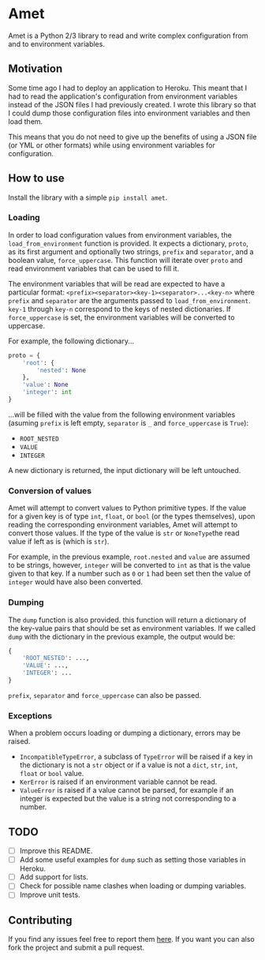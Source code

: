 # Amet 

Amet is a Python 2/3 library to read and write complex configuration from and to environment variables.

## Motivation

Some time ago I had to deploy an application to Heroku. This meant that I had to read the application's configuration from environment variables instead of the JSON files I had previously created. I wrote this library so that I could dump those configuration files into
environment variables and then load them. 

This means that you do not need to give up the benefits of using a JSON file (or YML or other formats) while using environment variables for configuration.

## How to use

Install the library with a simple `pip install amet`.

### Loading

In order to load configuration values from environment variables, the `load_from_environment` function is provided. It expects a dictionary, `proto`, as its first argument and optionally two strings, `prefix` and `separator`, and a boolean value, `force_uppercase`. This function will iterate over `proto` and read environment variables that can be used to fill it.

The environment variables that will be read are expected to have a particular format: `<prefix><separator><key-1><separator>...<key-n>` where `prefix` and `separator` are the arguments passed to `load_from_environment`. `key-1` through `key-n` correspond to the keys of nested dictionaries. If `force_uppercase` is set, the environment variables will be converted to uppercase.

For example, the following dictionary...

```python
proto = {
	'root': {
		'nested': None
	},
	'value': None
	'integer': int
}
```
...will be filled with the value from the following environment variables (asuming `prefix` is left empty, `separator` is `_` and `force_uppercase` is `True`):

* `ROOT_NESTED`
* `VALUE`
* `INTEGER`

A new dictionary is returned, the input dictionary will be left untouched.

### Conversion of values

Amet will attempt to convert values to Python primitive types. If the value for a given key is of type `int`, `float`, or `bool` (or the types themselves), upon reading the corresponding environment variables, Amet will attempt to convert those values. If the type of the value is `str` or `NoneType`the read value if left as is (which is `str`).

For example, in the previous example, `root.nested` and `value` are assumed to be strings, however, `integer` will be converted to `int` as that is the value given to that key. If a number such as `0` or `1` had been set then the value of `integer` would have also been converted.

### Dumping

The `dump` function is also provided. this function will return a dictionary of the key-value pairs that should be set as environment variables. If we called `dump` with the dictionary in the previous example, the output would be:

```python
{
	'ROOT_NESTED': ...,
	'VALUE': ...,
	'INTEGER': ...
}
```

`prefix`, `separator` and `force_uppercase` can also be passed.

### Exceptions

When a problem occurs loading or dumping a dictionary, errors may be raised.

* `IncompatibleTypeError`, a subclass of `TypeError` will be raised if a key in the dictionary is not a `str` object or if a value is not a `dict`, `str`, `int`, `float` or `bool` value.
* `KerError` is raised if an environment variable cannot be read.
* `ValueError` is raised if a value cannot be parsed, for example if an integer is expected but the value is a string not corresponding to a number.

## TODO

- [ ] Improve this README.
- [ ] Add some useful examples for `dump` such as setting those variables in Heroku.
- [ ] Add support for lists.
- [ ] Check for possible name clashes when loading or dumping variables.
- [ ] Improve unit tests.

## Contributing

If you find any issues feel free to report them [here](https://github.com/maurodec/amet/issues/new). If you want you can also fork the project and submit a pull request.